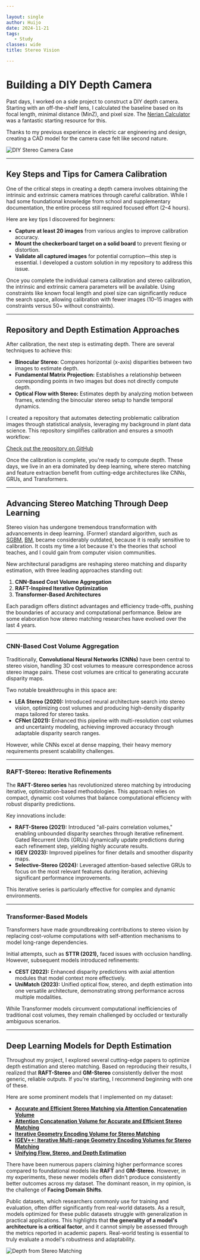 ```yaml
---

layout: single  
author: Huijo  
date: 2024-11-21
tags:  
   - Study  
classes: wide  
title: Stereo Vision  

---
```


# Building a DIY Depth Camera  

Past days, I worked on a side project to construct a DIY depth camera. Starting with an off-the-shelf lens, I calculated the baseline based on its focal length, minimal distance (MinZ), and pixel size. The [Nerian Calculator](https://en.nerian.alliedvision.com/support/calculator/) was a fantastic starting resource for this.  

Thanks to my previous experience in electric car engineering and design, creating a CAD model for the camera case felt like second nature.  

![DIY Stereo Camera Case](..\img\dyi_stereo.jpg)  

---

## Key Steps and Tips for Camera Calibration  

One of the critical steps in creating a depth camera involves obtaining the intrinsic and extrinsic camera matrices through careful calibration. While I had some foundational knowledge from school and supplementary documentation, the entire process still required focused effort (2–4 hours).  

Here are key tips I discovered for beginners:  

- **Capture at least 20 images** from various angles to improve calibration accuracy.  
- **Mount the checkerboard target on a solid board** to prevent flexing or distortion.  
- **Validate all captured images** for potential corruption—this step is essential. I developed a custom solution in my repository to address this issue.  

Once you complete the individual camera calibration and stereo calibration, the intrinsic and extrinsic camera parameters will be available. Using constraints like known focal length and pixel size can significantly reduce the search space, allowing calibration with fewer images (10–15 images with constraints versus 50+ without constraints).  

---

## Repository and Depth Estimation Approaches  

After calibration, the next step is estimating depth. There are several techniques to achieve this:  

- **Binocular Stereo:** Compares horizontal (x-axis) disparities between two images to estimate depth.  
- **Fundamental Matrix Projection:** Establishes a relationship between corresponding points in two images but does not directly compute depth.  
- **Optical Flow with Stereo:** Estimates depth by analyzing motion between frames, extending the binocular stereo setup to handle temporal dynamics.  

I created a repository that automates detecting problematic calibration images through statistical analysis, leveraging my background in plant data science. This repository simplifies calibration and ensures a smooth workflow:  

[Check out the repository on GitHub](https://github.com/ccomkhj/Stereo_Calibrator/)  

Once the calibration is complete, you're ready to compute depth. These days, we live in an era dominated by deep learning, where stereo matching and feature extraction benefit from cutting-edge architectures like CNNs, GRUs, and Transformers.  

---

## Advancing Stereo Matching Through Deep Learning  

Stereo vision has undergone tremendous transformation with advancements in deep learning. (Former) standard algorithm, such as [SGBM](https://docs.opencv.org/3.4/d2/d85/classcv_1_1StereoSGBM.html), [BM](https://docs.opencv.org/3.4/d9/dba/classcv_1_1StereoBM.html), became considerably outdated, because it is really sensitive to calibration. It costs my time a lot because it's the theories that school teaches, and I could gain from computer vision communities.

New architectural paradigms are reshaping stereo matching and disparity estimation, with three leading approaches standing out:  

1. **CNN-Based Cost Volume Aggregation**  
2. **RAFT-Inspired Iterative Optimization**  
3. **Transformer-Based Architectures**  

Each paradigm offers distinct advantages and efficiency trade-offs, pushing the boundaries of accuracy and computational performance. Below are some elaboration how stereo matching researches have evolved over the last 4 years.

---

### CNN-Based Cost Volume Aggregation  

Traditionally, **Convolutional Neural Networks (CNNs)** have been central to stereo vision, handling 3D cost volumes to measure correspondence across stereo image pairs. These cost volumes are critical to generating accurate disparity maps.  

Two notable breakthroughs in this space are:  

- **LEA Stereo (2020):** Introduced neural architecture search into stereo vision, optimizing cost volumes and producing high-density disparity maps tailored for stereo tasks.  
- **CFNet (2021):** Enhanced this pipeline with multi-resolution cost volumes and uncertainty modeling, achieving improved accuracy through adaptable disparity search ranges.  

However, while CNNs excel at dense mapping, their heavy memory requirements present scalability challenges.  

---

### RAFT-Stereo: Iterative Refinements  

The **RAFT-Stereo series** has revolutionized stereo matching by introducing iterative, optimization-based methodologies. This approach relies on compact, dynamic cost volumes that balance computational efficiency with robust disparity predictions.  

Key innovations include:  

- **RAFT-Stereo (2021):** Introduced "all-pairs correlation volumes," enabling unbounded disparity searches through iterative refinement. Gated Recurrent Units (GRUs) dynamically update predictions during each refinement step, yielding highly accurate results.  
- **IGEV (2023):** Improved pipelines for finer details and smoother disparity maps.  
- **Selective-Stereo (2024):** Leveraged attention-based selective GRUs to focus on the most relevant features during iteration, achieving significant performance improvements.  

This iterative series is particularly effective for complex and dynamic environments.  

---

### Transformer-Based Models  

Transformers have made groundbreaking contributions to stereo vision by replacing cost-volume computations with self-attention mechanisms to model long-range dependencies.  

Initial attempts, such as **STTR (2021),** faced issues with occlusion handling. However, subsequent models introduced refinements:  

- **CEST (2022):** Enhanced disparity predictions with axial attention modules that model context more effectively.  
- **UniMatch (2023):** Unified optical flow, stereo, and depth estimation into one versatile architecture, demonstrating strong performance across multiple modalities.  

While Transformer models circumvent computational inefficiencies of traditional cost volumes, they remain challenged by occluded or texturally ambiguous scenarios.  

---

## Deep Learning Models for Depth Estimation  

Throughout my project, I explored several cutting-edge papers to optimize depth estimation and stereo matching. Based on reproducing their results, I realized that **RAFT-Stereo** and **GM-Stereo** consistently deliver the most generic, reliable outputs. If you're starting, I recommend beginning with one of these.

Here are some prominent models that I implemented on my dataset:  

- **[Accurate and Efficient Stereo Matching via Attention Concatenation Volume](https://arxiv.org/pdf/2209.12699)**  
- **[Attention Concatenation Volume for Accurate and Efficient Stereo Matching](https://arxiv.org/pdf/2203.02146)**  
- **[Iterative Geometry Encoding Volume for Stereo Matching](https://www.semanticscholar.org/paper/697e176d66a17c0b24613b8513ab951dc4112c34)**  
- **[IGEV++: Iterative Multi-range Geometry Encoding Volumes for Stereo Matching](https://arxiv.org/pdf/2409.00638)**  
- **[Unifying Flow, Stereo, and Depth Estimation](https://arxiv.org/abs/2211.05783)**  

There have been numerous papers claiming higher performance scores compared to foundational models like **RAFT** and **GM-Stereo**. However, in my experiments, these newer models often didn't produce consistently better outcomes across my dataset. The dominant reason, in my opinion, is the challenge of **Facing Domain Shifts**.  

Public datasets, which researchers commonly use for training and evaluation, often differ significantly from real-world datasets. As a result, models optimized for these public datasets struggle with generalization in practical applications. This highlights that **the generality of a model's architecture is a critical factor**, and it cannot simply be assessed through the metrics reported in academic papers. Real-world testing is essential to truly evaluate a model's robustness and adaptability.  

![Depth from Stereo Matching](..\img\raft.png)  
